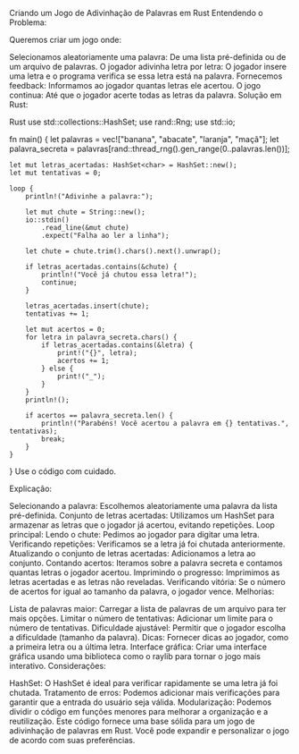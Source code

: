 Criando um Jogo de Adivinhação de Palavras em Rust
Entendendo o Problema:

Queremos criar um jogo onde:

Selecionamos aleatoriamente uma palavra: De uma lista pré-definida ou de um arquivo de palavras.
O jogador adivinha letra por letra: O jogador insere uma letra e o programa verifica se essa letra está na palavra.
Fornecemos feedback: Informamos ao jogador quantas letras ele acertou.
O jogo continua: Até que o jogador acerte todas as letras da palavra.
Solução em Rust:

Rust
use std::collections::HashSet;
use rand::Rng;
use std::io;

fn main() {
    let palavras = vec!["banana", "abacate", "laranja", "maçã"];
    let palavra_secreta = palavras[rand::thread_rng().gen_range(0..palavras.len())];

    let mut letras_acertadas: HashSet<char> = HashSet::new();
    let mut tentativas = 0;

    loop {
        println!("Adivinhe a palavra:");

        let mut chute = String::new();
        io::stdin()
            .read_line(&mut chute)
            .expect("Falha ao ler a linha");

        let chute = chute.trim().chars().next().unwrap();

        if letras_acertadas.contains(&chute) {
            println!("Você já chutou essa letra!");
            continue;
        }

        letras_acertadas.insert(chute);
        tentativas += 1;

        let mut acertos = 0;
        for letra in palavra_secreta.chars() {
            if letras_acertadas.contains(&letra) {
                print!("{}", letra);
                acertos += 1;
            } else {
                print!("_");
            }
        }
        println!();

        if acertos == palavra_secreta.len() {
            println!("Parabéns! Você acertou a palavra em {} tentativas.", tentativas);
            break;
        }
    }
}
Use o código com cuidado.

Explicação:

Selecionando a palavra: Escolhemos aleatoriamente uma palavra da lista pré-definida.
Conjunto de letras acertadas: Utilizamos um HashSet para armazenar as letras que o jogador já acertou, evitando repetições.
Loop principal:
Lendo o chute: Pedimos ao jogador para digitar uma letra.
Verificando repetições: Verificamos se a letra já foi chutada anteriormente.
Atualizando o conjunto de letras acertadas: Adicionamos a letra ao conjunto.
Contando acertos: Iteramos sobre a palavra secreta e contamos quantas letras o jogador acertou.
Imprimindo o progresso: Imprimimos as letras acertadas e as letras não reveladas.
Verificando vitória: Se o número de acertos for igual ao tamanho da palavra, o jogador vence.
Melhorias:

Lista de palavras maior: Carregar a lista de palavras de um arquivo para ter mais opções.
Limitar o número de tentativas: Adicionar um limite para o número de tentativas.
Dificuldade ajustável: Permitir que o jogador escolha a dificuldade (tamanho da palavra).
Dicas: Fornecer dicas ao jogador, como a primeira letra ou a última letra.
Interface gráfica: Criar uma interface gráfica usando uma biblioteca como o raylib para tornar o jogo mais interativo.
Considerações:

HashSet: O HashSet é ideal para verificar rapidamente se uma letra já foi chutada.
Tratamento de erros: Podemos adicionar mais verificações para garantir que a entrada do usuário seja válida.
Modularização: Podemos dividir o código em funções menores para melhorar a organização e a reutilização.
Este código fornece uma base sólida para um jogo de adivinhação de palavras em Rust. Você pode expandir e personalizar o jogo de acordo com suas preferências.
